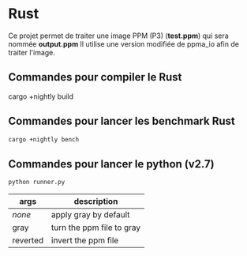 # Rust

Ce projet permet de traiter une image PPM (P3) (**test.ppm**) qui sera nommée **output.ppm**
Il utilise une version modifiée de ppma_io afin de traiter l'image.

## Commandes pour compiler le Rust

cargo +nightly build

## Commandes pour lancer les benchmark Rust

```bash
cargo +nightly bench
```

## Commandes pour lancer le python (v2.7)

```bash
python runner.py
```

| args | description |
| ----------- | ----------- |
| *none* | apply gray by default |
| gray | turn the ppm file to gray |
| reverted | invert the ppm file |
